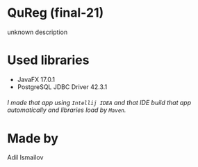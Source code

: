 # QuReg (final-21)
unknown description

# Used libraries
 - JavaFX 17.0.1
 - PostgreSQL JDBC Driver 42.3.1

###### *I made that app using `Intellij IDEA` and that IDE build that app automatically and libraries load by `Maven`.*

# Made by
Adil Ismailov
